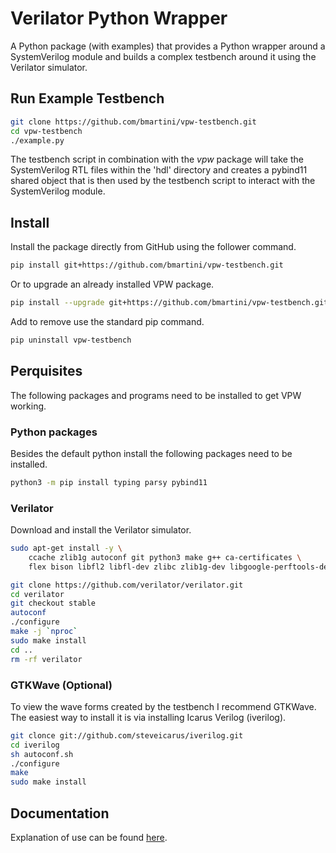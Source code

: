 # Verilator Python Wrapper

A Python package (with examples) that provides a Python wrapper around a
SystemVerilog module and builds a complex testbench around it using the
Verilator simulator.

## Run Example Testbench

```bash
git clone https://github.com/bmartini/vpw-testbench.git
cd vpw-testbench
./example.py
```

The testbench script in combination with the *vpw* package will take the
SystemVerilog RTL files within the 'hdl' directory and creates a pybind11
shared object that is then used by the testbench script to interact with the
SystemVerilog module.

## Install

Install the package directly from GitHub using the follower command.

```bash
pip install git+https://github.com/bmartini/vpw-testbench.git
```

Or to upgrade an already installed VPW package.

```bash
pip install --upgrade git+https://github.com/bmartini/vpw-testbench.git
```

Add to remove use the standard pip command.

```bash
pip uninstall vpw-testbench
```

## Perquisites

The following packages and programs need to be installed to get VPW working.

### Python packages

Besides the default python install the following packages need to be installed.

```bash
python3 -m pip install typing parsy pybind11
```

### Verilator

Download and install the Verilator simulator.

```bash
sudo apt-get install -y \
    ccache zlib1g autoconf git python3 make g++ ca-certificates \
    flex bison libfl2 libfl-dev zlibc zlib1g-dev libgoogle-perftools-dev numactl

git clone https://github.com/verilator/verilator.git
cd verilator
git checkout stable
autoconf
./configure
make -j `nproc`
sudo make install
cd ..
rm -rf verilator
```

### GTKWave (Optional)

To view the wave forms created by the testbench I recommend GTKWave. The
easiest way to install it is via installing Icarus Verilog (iverilog).

```bash
git clonce git://github.com/steveicarus/iverilog.git
cd iverilog
sh autoconf.sh
./configure
make
sudo make install
```

## Documentation

Explanation of use can be found [here](https://bmartini.github.io/vpw-testbench).
